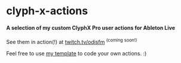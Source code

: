 # clyph-x-actions

#### A selection of my custom ClyphX Pro user actions for Ableton Live

See them in action(!) at [twitch.tv/odisfm](https://twitch.tv/odisfm) <sup>(coming soon!)</sup>

Feel free to use [my template](https://github.com/odisfm/clyph-x-actions/tree/main/template) to code your own actions. :)